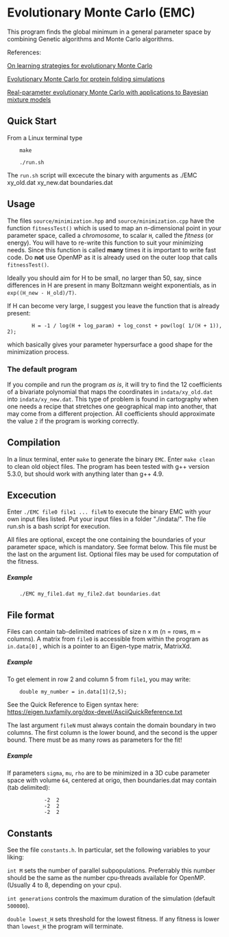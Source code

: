 # Evolutionary Monte Carlo (EMC)
This program finds the global minimum in a general parameter
space by combining Genetic algorithms and Monte Carlo 
algorithms. 

References:

[On learning strategies for evolutionary Monte Carlo](http://www.people.fas.harvard.edu/~junliu/TechRept/07folder/Goswami%26Liu07.pdf)

[Evolutionary Monte Carlo for protein folding simulations](http://users.phhp.ufl.edu/faliang/papers/2001/JCP2D.pdf)

[Real-parameter evolutionary Monte Carlo with applications to Bayesian mixture models](http://users.phhp.ufl.edu/faliang/papers/2001/RealEMC.pdf)

## Quick Start
From a Linux terminal type

		make

		./run.sh
                
The `run.sh` script will excecute the binary with arguments as
		./EMC xy_old.dat xy_new.dat boundaries.dat

## Usage
The files `source/minimization.hpp` and `source/minimization.cpp`
have the function `fitnessTest()` which is used to map an n-dimensional
point in your parameter space, called a *chromosome*,
to scalar `H`, called the *fitness* (or energy). You will have to re-write this 
function to suit your minimizing needs. Since this function is called **many**
times it is important to write fast code. Do **not** use OpenMP as it is
already used on the outer loop that calls `fitnessTest()`.

Ideally you should aim for H to be small, no larger than 50, say, since differences
in H are present in many Boltzmann weight exponentials, as in `exp((H_new - H_old)/T)`.

If H can become very large, I suggest you leave the function that is already present:

        	H = -1 / log(H + log_param) + log_const + pow(log( 1/(H + 1)), 2);

which basically gives your parameter hypersurface a good shape for the minimization process.

### The default program
If you compile and run the program *as is*, it will try to find
the 12 coefficients of a bivariate polynomial that maps the coordinates
in `indata/xy_old.dat` into `indata/xy_new.dat`. This type of problem is 
found in cartography when one needs a recipe that stretches one
geographical map into another, that may come from a different projection.
All coefficients should approximate the value `2` if the program is working correctly.

## Compilation 
In a linux terminal, enter `make` to generate the binary `EMC`. 
Enter `make clean ` to clean old object files.
The program has been tested with g++ version 5.3.0, 
but should work with anything later than g++ 4.9.


## Excecution  
Enter `./EMC file0 file1 ... fileN` to execute the 
binary EMC with your own input files listed.
Put your input files in a folder "./indata/".
The file run.sh is a bash script for execution.
 
                
All files are optional, except the one containing the
boundaries of your parameter space, which is
mandatory. See format below. This file must be the last
on the argument list.
Optional files may be used for computation of the fitness.
                
##### Example
        ./EMC my_file1.dat my_file2.dat boundaries.dat

                 
                
## File format
Files can contain tab-delimited matrices of size n x m
(n = rows, m = columns).
A matrix from `file0` is accessible from within the 
program as  `in.data[0]`  , which is a pointer to
an Eigen-type matrix, MatrixXd.
    
##### Example
To get element in row 2 and column 5 from 
`file1`, you may write:
                
        double my_number = in.data[1](2,5);
                       
See the Quick Reference to Eigen syntax here:
https://eigen.tuxfamily.org/dox-devel/AsciiQuickReference.txt


The last argument `fileN` must always contain the domain
boundary in two columns. The first column is the lower 
bound, and the second is the upper bound.
There must be as many rows as parameters for the fit!

##### Example 
If parameters `sigma`, `mu`, `rho` are to be minimized
in a 3D cube parameter space with volume `64`, centered at origo,
then boundaries.dat may contain (tab delimited):
                        
                -2  2
                -2  2
                -2  2


## Constants
See the file `constants.h`. In particular, set the following
variables to your liking: 

`int M` sets the number of parallel subpopulations. Preferrably this
number should be the same as the number cpu-threads available for OpenMP.
(Usually 4 to 8, depending on your cpu).



`int generations` controls the maximum duration
of the simulation (default `500000`). 

`double lowest_H` sets threshold for the lowest fitness. If
any fitness is lower than `lowest_H` the program will terminate.


